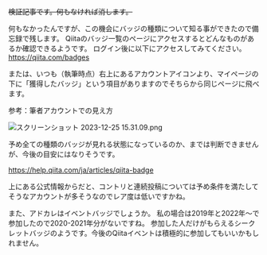 ~~検証記事です。何もなければ消します。~~

何もなかったんですが、この機会にバッジの種類について知る事ができたので備忘録で残します。
Qiitaのバッジ一覧のページにアクセスするとどんなものがあるか確認できるようです。
ログイン後に以下にアクセスしてみてください。
https://qiita.com/badges

または、いつも（執筆時点）右上にあるアカウントアイコンより、マイページの下に「獲得したバッジ」という項目がありますのでそちらから同じページに飛べます。

参考：筆者アカウントでの見え方

![スクリーンショット 2023-12-25 15.31.09.png](https://qiita-image-store.s3.ap-northeast-1.amazonaws.com/0/122800/aeb45cbd-b7d1-c6cd-da55-2a1b043bf0f0.png)

予め全ての種類のバッジが見れる状態になっているのか、までは判断できませんが、今後の目安にはなりそうです。

https://help.qiita.com/ja/articles/qiita-badge

上にある公式情報からだと、コントリと連続投稿については予め条件を満たしてそうなアカウントが多そうなのでレア度は低いですかね。

また、アドカレはイベントバッジでしょうか。
私の場合は2019年と2022年〜で参加したので2020-2021年分がないですね。
参加した人だけがもらえるシークレットバッジのようです。今後のQiitaイベントは積極的に参加してもいいかもしれません。

